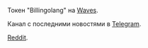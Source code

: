 Токен "Billingolang" на [Waves](https://wavesplatform.com/).

Канал с последними новостями в [Telegram](https://t.me/billingolang).

[Reddit](https://www.reddit.com/user/rumatakira).
